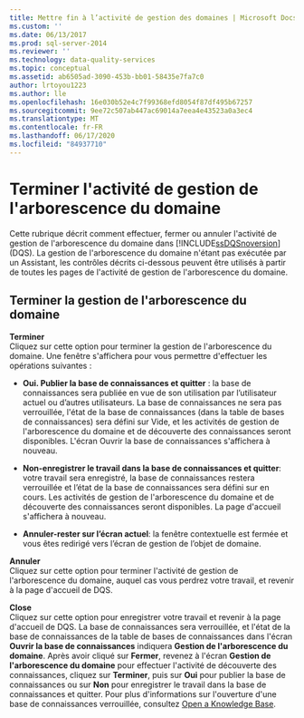 ```yaml
---
title: Mettre fin à l’activité de gestion des domaines | Microsoft Docs
ms.custom: ''
ms.date: 06/13/2017
ms.prod: sql-server-2014
ms.reviewer: ''
ms.technology: data-quality-services
ms.topic: conceptual
ms.assetid: ab6505ad-3090-453b-bb01-58435e7fa7c0
author: lrtoyou1223
ms.author: lle
ms.openlocfilehash: 16e030b52e4c7f99368efd8054f87df495b67257
ms.sourcegitcommit: 9ee72c507ab447ac69014a7eea4e43523a0a3ec4
ms.translationtype: MT
ms.contentlocale: fr-FR
ms.lasthandoff: 06/17/2020
ms.locfileid: "84937710"
---
```

# <a name="end-the-domain-management-activity"></a>Terminer l'activité de gestion de l'arborescence du domaine
  Cette rubrique décrit comment effectuer, fermer ou annuler l'activité de gestion de l'arborescence du domaine dans [!INCLUDE[ssDQSnoversion](../includes/ssdqsnoversion-md.md)] (DQS). La gestion de l'arborescence du domaine n'étant pas exécutée par un Assistant, les contrôles décrits ci-dessous peuvent être utilisés à partir de toutes les pages de l'activité de gestion de l'arborescence du domaine.  
  
## <a name="end-domain-management"></a>Terminer la gestion de l'arborescence du domaine  
 **Terminer**  
 Cliquez sur cette option pour terminer la gestion de l'arborescence du domaine. Une fenêtre s'affichera pour vous permettre d'effectuer les opérations suivantes :  
  
-   **Oui. Publier la base de connaissances et quitter** : la base de connaissances sera publiée en vue de son utilisation par l’utilisateur actuel ou d’autres utilisateurs. La base de connaissances ne sera pas verrouillée, l'état de la base de connaissances (dans la table de bases de connaissances) sera défini sur Vide, et les activités de gestion de l'arborescence du domaine et de découverte des connaissances seront disponibles. L'écran Ouvrir la base de connaissances s'affichera à nouveau.  
  
-   **Non-enregistrer le travail dans la base de connaissances et quitter**: votre travail sera enregistré, la base de connaissances restera verrouillée et l’état de la base de connaissances sera défini sur en cours. Les activités de gestion de l'arborescence du domaine et de découverte des connaissances seront disponibles. La page d'accueil s'affichera à nouveau.  
  
-   **Annuler-rester sur l’écran actuel**: la fenêtre contextuelle est fermée et vous êtes redirigé vers l’écran de gestion de l’objet de domaine.  
  
 **Annuler**  
 Cliquez sur cette option pour terminer l'activité de gestion de l'arborescence du domaine, auquel cas vous perdrez votre travail, et revenir à la page d'accueil de DQS.  
  
 **Close**  
 Cliquez sur cette option pour enregistrer votre travail et revenir à la page d'accueil de DQS. La base de connaissances sera verrouillée, et l'état de la base de connaissances de la table de bases de connaissances dans l'écran **Ouvrir la base de connaissances** indiquera **Gestion de l'arborescence du domaine**. Après avoir cliqué sur **Fermer**, revenez à l'écran **Gestion de l'arborescence du domaine** pour effectuer l'activité de découverte des connaissances, cliquez sur **Terminer**, puis sur **Oui** pour publier la base de connaissances ou sur **Non** pour enregistrer le travail dans la base de connaissances et quitter.  Pour plus d'informations sur l'ouverture d'une base de connaissances verrouillée, consultez [Open a Knowledge Base](../../2014/data-quality-services/open-a-knowledge-base.md).  
  
  

